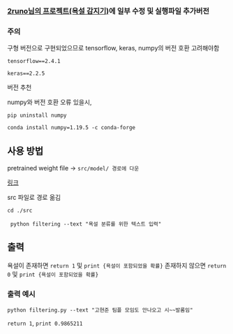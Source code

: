 ### [2runo님의 프로젝트(욕설 감지기)](https://github.com/2runo/Curse-detection)에 일부 수정 및 실행파일 추가버전


### 주의
구형 버전으로 구현되었으므로 tensorflow, keras, numpy의 버전 호환 고려해야함

```tensorflow==2.4.1```

```keras==2.2.5```

버전 추천 

numpy와 버전 호환 오류 있을시,

```pip uninstall numpy```

```conda install numpy=1.19.5 -c conda-forge```



## 사용 방법
pretrained weight file -> ```src/model/ 경로에 다운```

[링크](https://drive.google.com/file/d/1gO_5Pltn9vEVVyOW3gTTR4e7_DdjKPrL/view)

src 파일로 경로 옮김

``` cd ./src ```

``` python filtering --text "욕설 분류를 위한 텍스트 입력"```


## 출력
욕설이 존재하면 ```return 1``` 및 ```print {욕설이 포함되었을 확률}``` 존재하지 않으면 ```return 0``` 및 ```print {욕설이 포함되었을 확률}```

### 출력 예시
``` python filtering.py --text "고현준 팀플 모임도 안나오고 시~~발롬임" ```

```return 1```, ```print 0.9865211```
